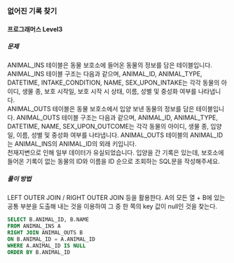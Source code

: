### 없어진 기록 찾기

#### 프로그래머스 Level3

##### 문제
ANIMAL_INS 테이블은 동물 보호소에 들어온 동물의 정보를 담은 테이블입니다. ANIMAL_INS 테이블 구조는 다음과 같으며, ANIMAL_ID, ANIMAL_TYPE, DATETIME, INTAKE_CONDITION, NAME, SEX_UPON_INTAKE는 각각 동물의 아이디, 생물 종, 보호 시작일, 보호 시작 시 상태, 이름, 성별 및 중성화 여부를 나타냅니다.<br>
ANIMAL_OUTS 테이블은 동물 보호소에서 입양 보낸 동물의 정보를 담은 테이블입니다. ANIMAL_OUTS 테이블 구조는 다음과 같으며, ANIMAL_ID, ANIMAL_TYPE, DATETIME, NAME, SEX_UPON_OUTCOME는 각각 동물의 아이디, 생물 종, 입양일, 이름, 성별 및 중성화 여부를 나타냅니다. ANIMAL_OUTS 테이블의 ANIMAL_ID는 ANIMAL_INS의 ANIMAL_ID의 외래 키입니다.<br>
천재지변으로 인해 일부 데이터가 유실되었습니다. 입양을 간 기록은 있는데, 보호소에 들어온 기록이 없는 동물의 ID와 이름을 ID 순으로 조회하는 SQL문을 작성해주세요.

##### 풀이 방법
LEFT OUTER JOIN / RIGHT OUTER JOIN 등을 활용한다. A의 모든 열 + B에 있는 공통 부분을 도출해 내는 것을 이용하여 그 중 한 쪽의 key 값이 null인 것을 찾는다.  

```SQL
SELECT B.ANIMAL_ID, B.NAME
FROM ANIMAL_INS A 
RIGHT JOIN ANIMAL_OUTS B
ON B.ANIMAL_ID = A.ANIMAL_ID
WHERE A.ANIMAL_ID IS NULL
ORDER BY B.ANIMAL_ID
```